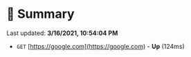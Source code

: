 # 📖 Summary
Last updated: **3/16/2021, 10:54:04 PM**

- `GET` [https://google.com](https://google.com) - **Up** (124ms)
